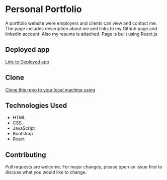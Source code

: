 # Personal Portfolio 

A portfolio website were employers and clients can view and contact me. The page includes description about me and links to my Github page and linkedin account. Also my resume is attached. Page is built using React.js


## Deployed app
 [Link to Deployed app](https://mesayb.github.io/mesay-portfolio-rct/)

## Clone
 [Clone this repo to your local machine using](https://github.com/mesayb/mesay-portfolio-rct)
 
 ## Technologies Used
 - HTML
 - CSS
 - JavaScript
 - Bootstrap
 - React
 
## Contributing
Pull requests are welcome. For major changes, please open an issue first to discuss what you would like to change.

